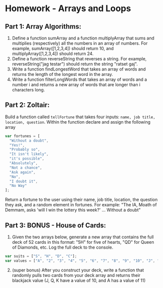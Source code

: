 # Homework - Arrays and Loops


## Part 1: Array Algorithms:

1. Define a function sumArray and a function multiplyArray that sums and multiplies (respectively) all the numbers in an array of numbers. For example, sumArray([1,2,3,4]) should return 10, and multiplyArray([1,2,3,4]) should return 24.
2. Define a function reverseString that reverses a string. For example, reverseString("jag testar") should return the string "ratset gaj".
3. Write a function findLongestWord that takes an array of words and returns the length of the longest word in the array.
4. Write a function filterLongWords that takes an array of words and a number i and returns a new array of words that are longer than i characters long.

## Part 2: Zoltair:

Build a function called `tellFortune` that takes four inputs: `name, job title, location, question`.
Within the function declare and assign the following array
```javascript
var fortunes = [
  "Without a doubt",
  "Yes!",
  "Probably so",
  "It isn't likely",
  "it's possible",
  "Absolutely",
  "Not a chance",
  "Ask again",
  "No",
  "I doubt it",
  "No Way"
];
```

Return a fortune to the user using their name, job title, location, the question they ask, and a random element in fortunes. For example: "The IA, Moath of Demmam, asks 'will I win the lottery this week?' ... Without a doubt"

## Part 3: BONUS - House of Cards:

1. Given the two arrays below, generate a new array that contains the full deck of 52 cards in this format: "5H" for five of hearts, "QD" for Queen of Diamonds, etc. Log the full deck to the console.
```javascript
var suits = ["S", "H", "D", "C"];
var values = ["A", "2", "3", "4", "5", "6", "7", "8", "9", "10", "J", "Q", "K"];
```
2. (super bonus) After you construct your deck, write a function that randomly pulls two cards from your deck array and returns their blackjack value (J, Q, K have a value of 10, and A has a value of 11)
